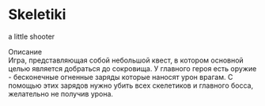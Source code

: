# Skeletiki
a little shooter

Описание  
Игра, представляющая собой небольшой квест, в котором основной целью является добраться до сокровища. 
У главного героя есть оружие - бесконечные огненные заряды которые наносят урон врагам. С помощью этих зарядов нужно убить всех скелетиков и главного босса, желательно не получив урона.
